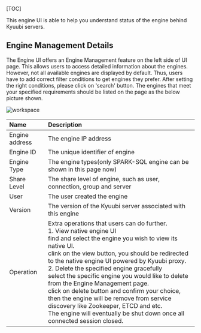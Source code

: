 [TOC]

This engine UI is able to help you understand status of the engine behind Kyuubi servers.

## Engine Management Details

The Engine UI offers an Engine Management feature on the left side of UI page. This allows users to access detailed information about the engines.
However, not all available engines are displayed by default. Thus, users have to add correct filter conditions to get engines they prefer. After setting the right conditions, please click on 'search' button.
The engines that meet your specified requirements should be listed on the page as the below picture shown.

![workspace](https://kyuubi.readthedocs.io/en/v1.9.1/_images/engine_ui.png)

| Name           | Description                                                                                                                                                                                                                                                                                                                                                                                                                                                                                                                                                                                                          |
|:---------------|:---------------------------------------------------------------------------------------------------------------------------------------------------------------------------------------------------------------------------------------------------------------------------------------------------------------------------------------------------------------------------------------------------------------------------------------------------------------------------------------------------------------------------------------------------------------------------------------------------------------------|
| Engine address | The engine IP address                                                                                                                                                                                                                                                                                                                                                                                                                                                                                                                                                                                                |
| Engine ID      | The unique identifier of engine                                                                                                                                                                                                                                                                                                                                                                                                                                                                                                                                                                                      |
| Engine Type    | The engine types(only SPARK-SQL engine can be shown in this page now)                                                                                                                                                                                                                                                                                                                                                                                                                                                                                                                                                |
| Share Level    | The share level of engine, such as user, connection, group and server                                                                                                                                                                                                                                                                                                                                                                                                                                                                                                                                                |
| User           | The user created the engine                                                                                                                                                                                                                                                                                                                                                                                                                                                                                                                                                                                          |
| Version        | The version of the Kyuubi server associated with this engine                                                                                                                                                                                                                                                                                                                                                                                                                                                                                                                                                         |
| Operation      | Extra operations that users can do further.<br/> 1. View native engine UI<br/>find and select the engine you wish to view its native UI. <br/>clink on the view button, you should be redirected to the native engine UI powered by Kyuubi proxy.  <br/>2. Delete the specified engine gracefully <br/>select the specific engine you would like to delete from the Engine Management page. <br/>click on delete button and confirm your choice, then the engine will be remove from service discovery like Zookeeper, ETCD and etc. <br/>The engine will eventually be shut down once all connected session closed. |


